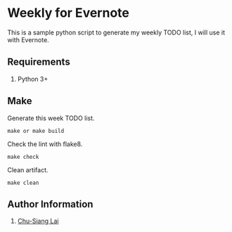 # Weekly for Evernote

This is a sample python script to generate my weekly TODO list, I will use it
with Evernote.

## Requirements

1. Python 3+

## Make

Generate this week TODO list.

```console
make or make build
```

Check the lint with flake8.

```console
make check
```

Clean artifact.

```console
make clean
```

## Author Information

1. [Chu-Siang Lai](https://github.com/chusiang)
